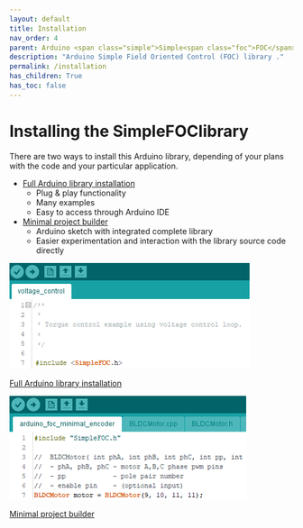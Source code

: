 ```yaml
---
layout: default
title: Installation
nav_order: 4
parent: Arduino <span class="simple">Simple<span class="foc">FOC</span>library</span>
description: "Arduino Simple Field Oriented Control (FOC) library ."
permalink: /installation
has_children: True
has_toc: false
---
```



# Installing the <span class="simple">Simple<span class="foc">FOC</span>library</span> 


There are two ways to install this Arduino library, depending of your plans with the code and your particular application.

- [Full Arduino library installation](library_download)
    - Plug & play functionality 
    - Many examples
    - Easy to access through Arduino IDE
- [Minimal project builder](minimal_download)
    - Arduino sketch with integrated complete library
    - Easier experimentation and interaction with the library source code directly


<div class="image_icon width40" >
    <a href="library_download" >
        <img src="extras/Images/library_.png" >
        <i class="fa fa-external-link-square fa-2x"></i>
        <p >Full  Arduino library installation</p>
    </a>
</div>

<div class="image_icon width40" >
    <a href="minimal_download" >
        <img src="extras/Images/library_min_.png" >
        <i class="fa fa-external-link-square fa-2x"></i>
        <p >Minimal project builder</p>
    </a>
</div>

